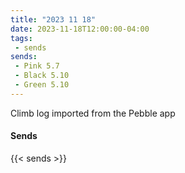 ```yaml
---
title: "2023 11 18"
date: 2023-11-18T12:00:00-04:00
tags:
 - sends
sends:
 - Pink 5.7
 - Black 5.10
 - Green 5.10
---
```


Climb log imported from the Pebble app<!--more-->

#### Sends

{{< sends >}}

